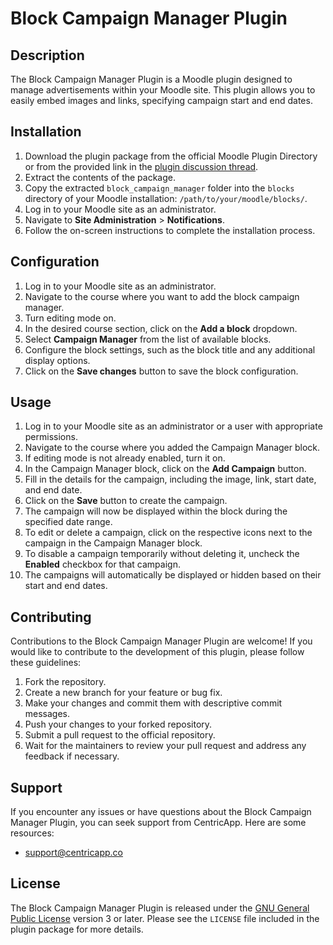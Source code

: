 # Block Campaign Manager Plugin

## Description
The Block Campaign Manager Plugin is a Moodle plugin designed to manage advertisements within your Moodle site. This plugin allows you to easily embed images and links, specifying campaign start and end dates.

## Installation
1. Download the plugin package from the official Moodle Plugin Directory or from the provided link in the [plugin discussion thread](https://moodle.org/mod/forum/discuss.php?d=264986).
2. Extract the contents of the package.
3. Copy the extracted `block_campaign_manager` folder into the `blocks` directory of your Moodle installation: `/path/to/your/moodle/blocks/`.
4. Log in to your Moodle site as an administrator.
5. Navigate to **Site Administration** > **Notifications**.
6. Follow the on-screen instructions to complete the installation process.

## Configuration
1. Log in to your Moodle site as an administrator.
2. Navigate to the course where you want to add the block campaign manager.
3. Turn editing mode on.
4. In the desired course section, click on the **Add a block** dropdown.
5. Select **Campaign Manager** from the list of available blocks.
6. Configure the block settings, such as the block title and any additional display options.
7. Click on the **Save changes** button to save the block configuration.

## Usage
1. Log in to your Moodle site as an administrator or a user with appropriate permissions.
2. Navigate to the course where you added the Campaign Manager block.
3. If editing mode is not already enabled, turn it on.
4. In the Campaign Manager block, click on the **Add Campaign** button.
5. Fill in the details for the campaign, including the image, link, start date, and end date.
6. Click on the **Save** button to create the campaign.
7. The campaign will now be displayed within the block during the specified date range.
8. To edit or delete a campaign, click on the respective icons next to the campaign in the Campaign Manager block.
9. To disable a campaign temporarily without deleting it, uncheck the **Enabled** checkbox for that campaign.
10. The campaigns will automatically be displayed or hidden based on their start and end dates.

## Contributing
Contributions to the Block Campaign Manager Plugin are welcome! If you would like to contribute to the development of this plugin, please follow these guidelines:
1. Fork the repository.
2. Create a new branch for your feature or bug fix.
3. Make your changes and commit them with descriptive commit messages.
4. Push your changes to your forked repository.
5. Submit a pull request to the official repository.
6. Wait for the maintainers to review your pull request and address any feedback if necessary.

## Support
If you encounter any issues or have questions about the Block Campaign Manager Plugin, you can seek support from CentricApp. Here are some resources:
- [support@centricapp.co](https://centricapp.co)

## License
The Block Campaign Manager Plugin is released under the [GNU General Public License](https://www.gnu.org/licenses/gpl-3.0.html) version 3 or later. Please see the `LICENSE` file included in the plugin package for more details.
